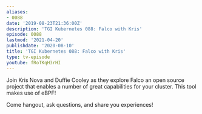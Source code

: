 ```yaml
---
aliases:
- 0088
date: '2019-08-23T21:36:00Z'
description: 'TGI Kubernetes 088: Falco with Kris'
episode: 0088
lastmod: '2021-04-20'
publishdate: '2020-08-10'
title: 'TGI Kubernetes 088: Falco with Kris'
type: tv-episode
youtube: fRoTKqH3rHI
---
```


Join Kris Nova and Duffie Cooley as they explore Falco an open source project that enables a number of great capabilities for your cluster. This tool makes use of eBPF! 

Come hangout, ask questions, and share you experiences!